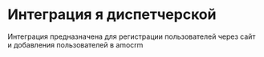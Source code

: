 # Интеграция я диспетчерской
Интеграция предназначена для регистрации пользователей через сайт и добавления пользователей в amocrm
